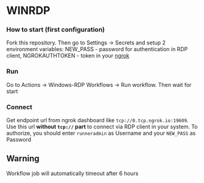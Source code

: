 # WINRDP

### How to start (first configuration)

Fork this repository. Then go to Settings -> Secrets and setup 2 environment variables: NEW_PASS - password for authentication in RDP client, NGROKAUTHTOKEN - token in your [ngrok](https://ngrok.com)

### Run

Go to Actions -> Windows-RDP Workflows -> Run workflow. Then wait for start

### Connect

Get endpoint url from ngrok dashboard like `tcp://0.tcp.ngrok.io:19609`. Use this url **without `tcp://` part** to connect via RDP client in your system. To authorize, you should enter `runneradmin` as Username and your `NEW_PASS` as Password

## Warning

Workflow job will automatically timeout after 6 hours
